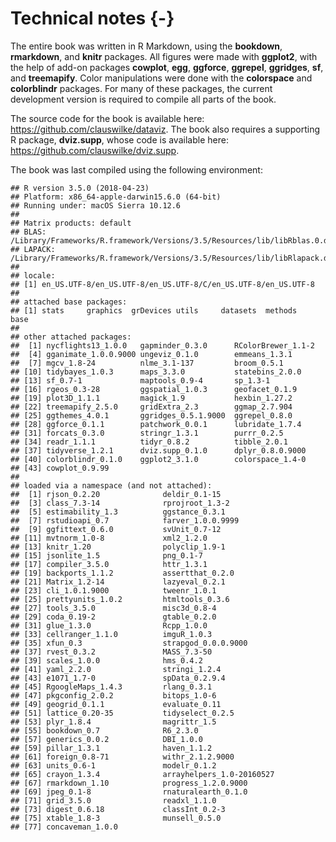 

# Technical notes {-}

The entire book was written in R Markdown, using the **bookdown**, **rmarkdown**, and **knitr** packages. All figures were made with **ggplot2**, with the help of add-on packages **cowplot**, **egg**, **ggforce**, **ggrepel**, **ggridges**, **sf**, and **treemapify**. Color manipulations were done with the **colorspace** and **colorblindr** packages. For many of these packages, the current development version is required to compile all parts of the book.

The source code for the book is available here: https://github.com/clauswilke/dataviz. The book also requires a supporting R package, **dviz.supp**, whose code is available here: https://github.com/clauswilke/dviz.supp.

The book was last compiled using the following environment:

```
## R version 3.5.0 (2018-04-23)
## Platform: x86_64-apple-darwin15.6.0 (64-bit)
## Running under: macOS Sierra 10.12.6
## 
## Matrix products: default
## BLAS: /Library/Frameworks/R.framework/Versions/3.5/Resources/lib/libRblas.0.dylib
## LAPACK: /Library/Frameworks/R.framework/Versions/3.5/Resources/lib/libRlapack.dylib
## 
## locale:
## [1] en_US.UTF-8/en_US.UTF-8/en_US.UTF-8/C/en_US.UTF-8/en_US.UTF-8
## 
## attached base packages:
## [1] stats     graphics  grDevices utils     datasets  methods   base     
## 
## other attached packages:
##  [1] nycflights13_1.0.0   gapminder_0.3.0      RColorBrewer_1.1-2  
##  [4] gganimate_1.0.0.9000 ungeviz_0.1.0        emmeans_1.3.1       
##  [7] mgcv_1.8-24          nlme_3.1-137         broom_0.5.1         
## [10] tidybayes_1.0.3      maps_3.3.0           statebins_2.0.0     
## [13] sf_0.7-1             maptools_0.9-4       sp_1.3-1            
## [16] rgeos_0.3-28         ggspatial_1.0.3      geofacet_0.1.9      
## [19] plot3D_1.1.1         magick_1.9           hexbin_1.27.2       
## [22] treemapify_2.5.0     gridExtra_2.3        ggmap_2.7.904       
## [25] ggthemes_4.0.1       ggridges_0.5.1.9000  ggrepel_0.8.0       
## [28] ggforce_0.1.1        patchwork_0.0.1      lubridate_1.7.4     
## [31] forcats_0.3.0        stringr_1.3.1        purrr_0.2.5         
## [34] readr_1.1.1          tidyr_0.8.2          tibble_2.0.1        
## [37] tidyverse_1.2.1      dviz.supp_0.1.0      dplyr_0.8.0.9000    
## [40] colorblindr_0.1.0    ggplot2_3.1.0        colorspace_1.4-0    
## [43] cowplot_0.9.99      
## 
## loaded via a namespace (and not attached):
##  [1] rjson_0.2.20              deldir_0.1-15            
##  [3] class_7.3-14              rprojroot_1.3-2          
##  [5] estimability_1.3          ggstance_0.3.1           
##  [7] rstudioapi_0.7            farver_1.0.0.9999        
##  [9] ggfittext_0.6.0           svUnit_0.7-12            
## [11] mvtnorm_1.0-8             xml2_1.2.0               
## [13] knitr_1.20                polyclip_1.9-1           
## [15] jsonlite_1.5              png_0.1-7                
## [17] compiler_3.5.0            httr_1.3.1               
## [19] backports_1.1.2           assertthat_0.2.0         
## [21] Matrix_1.2-14             lazyeval_0.2.1           
## [23] cli_1.0.1.9000            tweenr_1.0.1             
## [25] prettyunits_1.0.2         htmltools_0.3.6          
## [27] tools_3.5.0               misc3d_0.8-4             
## [29] coda_0.19-2               gtable_0.2.0             
## [31] glue_1.3.0                Rcpp_1.0.0               
## [33] cellranger_1.1.0          imguR_1.0.3              
## [35] xfun_0.3                  strapgod_0.0.0.9000      
## [37] rvest_0.3.2               MASS_7.3-50              
## [39] scales_1.0.0              hms_0.4.2                
## [41] yaml_2.2.0                stringi_1.2.4            
## [43] e1071_1.7-0               spData_0.2.9.4           
## [45] RgoogleMaps_1.4.3         rlang_0.3.1              
## [47] pkgconfig_2.0.2           bitops_1.0-6             
## [49] geogrid_0.1.1             evaluate_0.11            
## [51] lattice_0.20-35           tidyselect_0.2.5         
## [53] plyr_1.8.4                magrittr_1.5             
## [55] bookdown_0.7              R6_2.3.0                 
## [57] generics_0.0.2            DBI_1.0.0                
## [59] pillar_1.3.1              haven_1.1.2              
## [61] foreign_0.8-71            withr_2.1.2.9000         
## [63] units_0.6-1               modelr_0.1.2             
## [65] crayon_1.3.4              arrayhelpers_1.0-20160527
## [67] rmarkdown_1.10            progress_1.2.0.9000      
## [69] jpeg_0.1-8                rnaturalearth_0.1.0      
## [71] grid_3.5.0                readxl_1.1.0             
## [73] digest_0.6.18             classInt_0.2-3           
## [75] xtable_1.8-3              munsell_0.5.0            
## [77] concaveman_1.0.0
```
